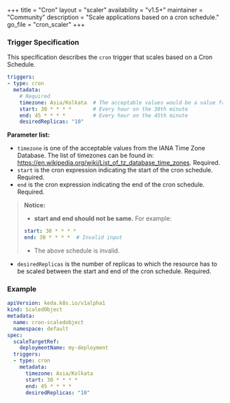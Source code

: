 +++
title = "Cron"
layout = "scaler"
availability = "v1.5+"
maintainer = "Community"
description = "Scale applications based on a cron schedule."
go_file = "cron_scaler"
+++

### Trigger Specification

This specification describes the `cron` trigger that scales based on a Cron Schedule.

```yaml
triggers:
- type: cron
  metadata:
    # Required
    timezone: Asia/Kolkata  # The acceptable values would be a value from the IANA Time Zone Database.
    start: 30 * * * *       # Every hour on the 30th minute
    end: 45 * * * *         # Every hour on the 45th minute
    desiredReplicas: "10"
```

**Parameter list:**

- `timezone` is one of the acceptable values from the IANA Time Zone Database. The list of timezones can be found in: https://en.wikipedia.org/wiki/List_of_tz_database_time_zones. Required.
- `start` is the cron expression indicating the start of the cron schedule. Required.
- `end` is the cron expression indicating the end of the cron schedule. Required.

> **Notice:**
> - **start and end should not be same.** For example:
> ```yaml
> start: 30 * * * *
> end: 30 * * * *  # Invalid input
>```
> - The above schedule is invalid.

- `desiredReplicas` is the number of replicas to which the resource has to be scaled between the start and end of the cron schedule. Required.

### Example

```yaml
apiVersion: keda.k8s.io/v1alpha1
kind: ScaledObject
metadata:
  name: cron-scaledobject
  namespace: default
spec:
  scaleTargetRef:
    deploymentName: my-deployment
  triggers:
  - type: cron
    metadata:
      timezone: Asia/Kolkata
      start: 30 * * * *
      end: 45 * * * *
      desiredReplicas: "10"
```
